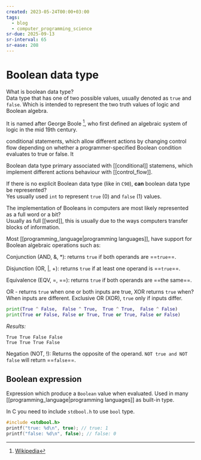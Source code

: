 ```yaml
---
created: 2023-05-24T00:00+03:00
tags:
  - blog
  - computer_programming_science
sr-due: 2025-09-13
sr-interval: 65
sr-ease: 208
---
```


# Boolean data type

What is boolean data type?
<br class="f">
Data type that has one of two possible values, usually denoted as `true` and
`false`. Which is intended to represent the two truth values of logic and
Boolean algebra. <!--SR:!2025-02-26,5,228-->

It is named after George Boole [^1], who first defined an algebraic system of logic
in the mid 19th century.

conditional statements, which allow different actions by changing control flow
depending on whether a programmer-specified Boolean condition evaluates to true
or false. It

Boolean data type primary associated with [[conditional]] statemens, which
implement different actions behaviour with [[control_flow]].

If there is no explicit Boolean data type (like in `C90`), **can** boolean data
type be represented?
<br class="f">
Yes usually used `int` to represent `true` (0) and `false` (1) values. <!--SR:!2025-02-26,5,228-->

The implementation of Booleans in computers are most likely represented as a
full word or a bit?
<br class="f">
Usually as full [[word]], this is usually due to the ways computers transfer
blocks of information. <!--SR:!2025-02-26,5,228-->

Most [[programming_language|programming languages]], have
support for Boolean algebraic operations such as:

Conjunction (AND, &, *): returns `true` if both operands are ==`true`==. <!--SR:!2025-02-26,5,228-->

Disjunction (OR, |, +): returns `true` if at least one operand is ==`true`==. <!--SR:!2025-02-26,5,228-->

Equivalence (EQV, =, \=\=): returns `true` if both operands are ==the same==. <!--SR:!2025-02-23,2,208-->

OR - returns `true` when one or both inputs are true, XOR returns `true` when?
<br class="f">
When inputs are different.
Exclusive OR (XOR), `true` only if inputs differ.
```python
print(True ^ False,  False ^ True,  True ^ True,  False ^ False)
print(True or False, False or True, True or True, False or False)
```
*Results:*
```
True True False False
True True True False
```

<!--SR:!2025-02-21,2,228-->

Negation (NOT, !): Returns the opposite of the operand. `NOT true and NOT false`
will return ==`false`==. <!--SR:!2025-02-26,5,228-->

## Boolean expression

Expression which produce a `Boolean` value when evaluated. Used in many
[[programming_language|programming languages]] as built-in type.

In C you need to include `stdbool.h` to use `bool` type.

```c
#include <stdbool.h>
printf("true: %d\n", true); // true: 1
printf("false: %d\n", false); // false: 0
```

[^1]: [Wikipedia](https://en.wikipedia.org/wiki/George_Boole)
